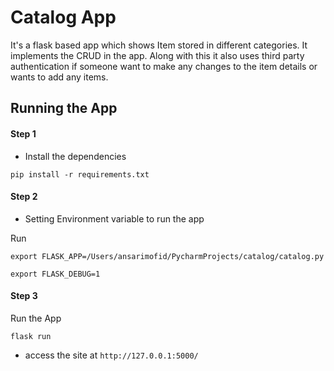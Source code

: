 # Catalog App
  It's a flask based app which shows Item stored in different categories. 
  It implements the CRUD in the app. Along with this it also uses third party authentication if someone want to make any changes to the item details or wants to add any items.
  
## Running the App
  
#### Step 1
* Install the dependencies
```Shell
pip install -r requirements.txt
```
#### Step 2
* Setting Environment variable to run the app

Run
```Shell
export FLASK_APP=/Users/ansarimofid/PycharmProjects/catalog/catalog.py
```
```Shell
export FLASK_DEBUG=1   
```
#### Step 3
Run the App
```Shell
flask run 
```
* access the site at ```http://127.0.0.1:5000/```